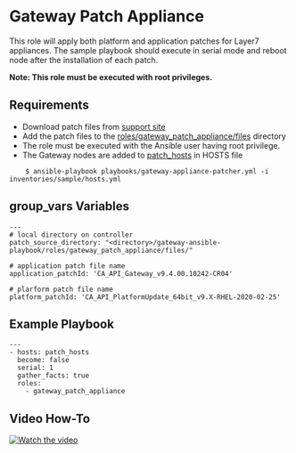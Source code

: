 Gateway Patch Appliance
=======

This role will apply both platform and application patches for Layer7 appliances.  The sample playbook should execute in serial mode and reboot node after the installation of each patch.
 
 **Note: This role must be executed with root privileges.**

Requirements
------------
* Download patch files from [support site](https://support.ca.com/us/product-content/recommended-reading/technical-document-index/ca-api-gateway-solutions-and-patches.html)
* Add the patch files to the [roles/gateway_patch_appliance/files](roles/gateway_patch_appliance/files) directory
* The role must be executed with the Ansible user having root privilege.
* The Gateway nodes are added to [patch_hosts](inventories/demo/hosts#L28) in HOSTS file

```
    $ ansible-playbook playbooks/gateway-appliance-patcher.yml -i inventories/sample/hosts.yml
```

group_vars Variables
--------------
```
---
# local directory on controller
patch_source_directory: "<directory>/gateway-ansible-playbook/roles/gateway_patch_appliance/files/"

# application patch file name
application_patchId: 'CA_API_Gateway_v9.4.00.10242-CR04'

# plarform patch file name
platform_patchId: 'CA_API_PlatformUpdate_64bit_v9.X-RHEL-2020-02-25'

```

Example Playbook
----------------
```
---
- hosts: patch_hosts
  become: false
  serial: 1
  gather_facts: true
  roles:
    - gateway_patch_appliance

```

Video How-To
----------------
[![Watch the video](https://www.broadcom.com/media/1211233548536/esd-hero-1920x455_final.jpg)](https://broadcom.ent.box.com/file/643731820225)


